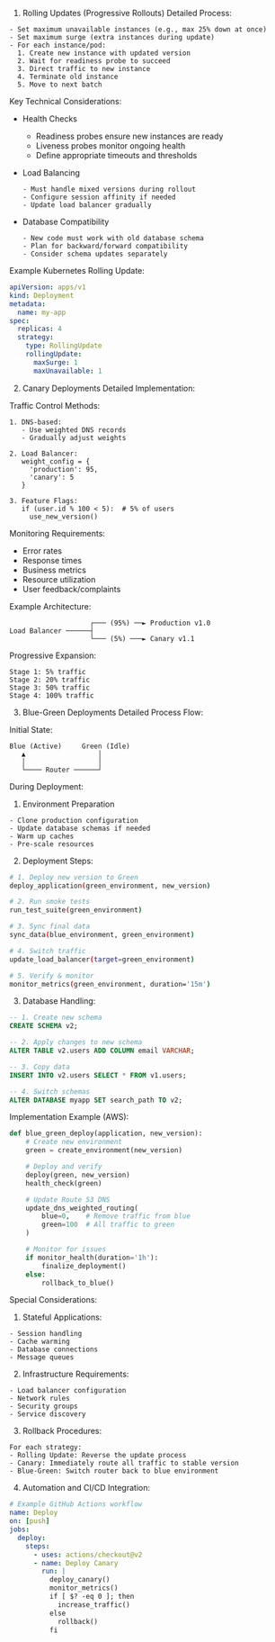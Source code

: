 1. Rolling Updates (Progressive Rollouts)
   Detailed Process:

```
- Set maximum unavailable instances (e.g., max 25% down at once)
- Set maximum surge (extra instances during update)
- For each instance/pod:
  1. Create new instance with updated version
  2. Wait for readiness probe to succeed
  3. Direct traffic to new instance
  4. Terminate old instance
  5. Move to next batch
```

Key Technical Considerations:

- Health Checks

  - Readiness probes ensure new instances are ready
  - Liveness probes monitor ongoing health
  - Define appropriate timeouts and thresholds

- Load Balancing

  ```
  - Must handle mixed versions during rollout
  - Configure session affinity if needed
  - Update load balancer gradually
  ```

- Database Compatibility
  ```
  - New code must work with old database schema
  - Plan for backward/forward compatibility
  - Consider schema updates separately
  ```

Example Kubernetes Rolling Update:

```yaml
apiVersion: apps/v1
kind: Deployment
metadata:
  name: my-app
spec:
  replicas: 4
  strategy:
    type: RollingUpdate
    rollingUpdate:
      maxSurge: 1
      maxUnavailable: 1
```

2. Canary Deployments
   Detailed Implementation:

Traffic Control Methods:

```
1. DNS-based:
   - Use weighted DNS records
   - Gradually adjust weights

2. Load Balancer:
   weight_config = {
     'production': 95,
     'canary': 5
   }

3. Feature Flags:
   if (user.id % 100 < 5):  # 5% of users
     use_new_version()
```

Monitoring Requirements:

- Error rates
- Response times
- Business metrics
- Resource utilization
- User feedback/complaints

Example Architecture:

```
                    ┌─── (95%) ──► Production v1.0
Load Balancer ──────┤
                    └─── (5%) ───► Canary v1.1
```

Progressive Expansion:

```
Stage 1: 5% traffic
Stage 2: 20% traffic
Stage 3: 50% traffic
Stage 4: 100% traffic
```

3. Blue-Green Deployments
   Detailed Process Flow:

Initial State:

```
Blue (Active)     Green (Idle)
   ▲                  │
   │                  │
   └──── Router ──────┘
```

During Deployment:

1. Environment Preparation

```
- Clone production configuration
- Update database schemas if needed
- Warm up caches
- Pre-scale resources
```

2. Deployment Steps:

```bash
# 1. Deploy new version to Green
deploy_application(green_environment, new_version)

# 2. Run smoke tests
run_test_suite(green_environment)

# 3. Sync final data
sync_data(blue_environment, green_environment)

# 4. Switch traffic
update_load_balancer(target=green_environment)

# 5. Verify & monitor
monitor_metrics(green_environment, duration='15m')
```

3. Database Handling:

```sql
-- 1. Create new schema
CREATE SCHEMA v2;

-- 2. Apply changes to new schema
ALTER TABLE v2.users ADD COLUMN email VARCHAR;

-- 3. Copy data
INSERT INTO v2.users SELECT * FROM v1.users;

-- 4. Switch schemas
ALTER DATABASE myapp SET search_path TO v2;
```

Implementation Example (AWS):

```python
def blue_green_deploy(application, new_version):
    # Create new environment
    green = create_environment(new_version)

    # Deploy and verify
    deploy(green, new_version)
    health_check(green)

    # Update Route 53 DNS
    update_dns_weighted_routing(
        blue=0,    # Remove traffic from blue
        green=100  # All traffic to green
    )

    # Monitor for issues
    if monitor_health(duration='1h'):
        finalize_deployment()
    else:
        rollback_to_blue()
```

Special Considerations:

1. Stateful Applications:

```
- Session handling
- Cache warming
- Database connections
- Message queues
```

2. Infrastructure Requirements:

```
- Load balancer configuration
- Network rules
- Security groups
- Service discovery
```

3. Rollback Procedures:

```
For each strategy:
- Rolling Update: Reverse the update process
- Canary: Immediately route all traffic to stable version
- Blue-Green: Switch router back to blue environment
```

4. Automation and CI/CD Integration:

```yaml
# Example GitHub Actions workflow
name: Deploy
on: [push]
jobs:
  deploy:
    steps:
      - uses: actions/checkout@v2
      - name: Deploy Canary
        run: |
          deploy_canary()
          monitor_metrics()
          if [ $? -eq 0 ]; then
            increase_traffic()
          else
            rollback()
          fi
```
